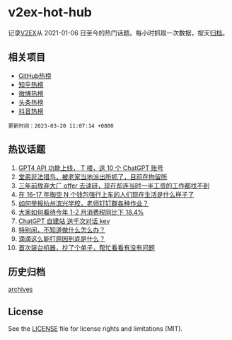 # v2ex-hot-hub

 记录[V2EX](https://www.v2ex.com/)从 2021-01-06 日至今的热门话题。每小时抓取一次数据，按天[归档](archives)。
 
 ## 相关项目

- [GitHub热榜](https://github.com/snaildev/github-hot-hub)
- [知乎热榜](https://github.com/snaildev/zhihu-hot-hub)
- [微博热榜](https://github.com/snaildev/weibo-hot-hub)
- [头条热榜](https://github.com/snaildev/toutiao-hot-hub)
- [抖音热榜](https://github.com/snaildev/douyin-hot-hub)


 `更新时间：2023-03-20 11:07:14 +0800`

## 热议话题

1. [GPT4 API 功能上线， T 楼，送 10 个 ChatGPT 账号](https://www.v2ex.com/t/925277)
1. [堂弟非法猎鸟，被老家当地派出所抓了，目前在拘留所](https://www.v2ex.com/t/925247)
1. [三年前放弃大厂 offer 去读研，现在却连当时一半工资的工作都找不到](https://www.v2ex.com/t/925245)
1. [在 16-17 年掏空 N 个钱包强行上车的人们现在生活是什么样子了](https://www.v2ex.com/t/925324)
1. [如何举报杭州滨兴学校，老师钉钉群各种作业？](https://www.v2ex.com/t/925408)
1. [大家如何看待今年 1-2 月消费税同比下 18.4%](https://www.v2ex.com/t/925257)
1. [ChatGPT 自建站 送千次对话 key](https://www.v2ex.com/t/925400)
1. [特别闲，不知道做什么怎么办？](https://www.v2ex.com/t/925347)
1. [滴滴这么能打原因到底是什么？](https://www.v2ex.com/t/925410)
1. [首次装台机器，抄了个单子，帮忙看看有没有问题](https://www.v2ex.com/t/925267)

## 历史归档

[archives](archives)

## License

See the [LICENSE](LICENSE) file for license rights and limitations (MIT).
